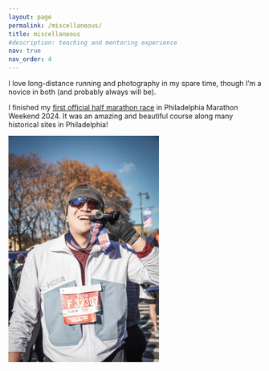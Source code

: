 ```yaml
---
layout: page
permalink: /miscellaneous/
title: miscellaneous
#description: teaching and mentoring experience
nav: true
nav_order: 4
---
```


I love long-distance running and photography in my spare time, though I’m a novice in both (and probably always will be).

I finished my [first official half marathon race](/assets/miscellaneous/philly_half_2024.pdf) in Philadelphia Marathon Weekend 2024. It was an amazing and beautiful course along many historical sites in Philadelphia! 

<img src="/assets/miscellaneous/philly_half_2024.JPG" alt="happy me" width="300"/>
